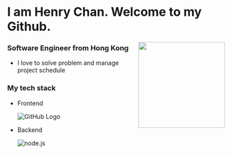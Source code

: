 # I am Henry Chan. Welcome to my Github.
<img align="right" width="200" height="200" src="https://images.squarespace-cdn.com/content/56e33409d210b8a4c7e973c9/1473768451481-G163GWHU1FSRYBYTXLWH/?content-type=image%2Fgif">

### Software Engineer from Hong Kong
- I love to solve problem and manage project schedule

### My tech stack
- Frontend

  ![GitHub Logo](https://camo.githubusercontent.com/a5ec022a9df552d49b2b2b2caf05f046c03c543d4cacbca4d946ebb8ed667384/68747470733a2f2f7777772e766563746f726c6f676f2e7a6f6e652f6c6f676f732f6a6176617363726970742f6a6176617363726970742d69636f6e2e737667)
- Backend

  ![node.js](https://camo.githubusercontent.com/288cace72126df58aaeaa75627898785885858d54b03cb15ea3353a515642204/68747470733a2f2f7777772e766563746f726c6f676f2e7a6f6e652f6c6f676f732f6e6f64656a732f6e6f64656a732d69636f6e2e737667)
<!---
Mikafar/Mikafar is a ✨ special ✨ repository because its `README.md` (this file) appears on your GitHub profile.
You can click the Preview link to take a look at your changes.
--->
